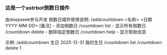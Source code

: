 ### 这是一个astrbot倒数日插件
由deepseek参与开发
倒数日插件使用说明:
/addcountdown <名称> <日期YYYY-MM-DD> [备注] - 添加倒数日
/countdown list - 显示所有倒数日
/countdown delete <ID> - 删除指定倒数日
/countdown help - 显示帮助信息

示例:
/addcountdown 生日 2025-12-31 我的生日
/countdown list
/countdown delete 1